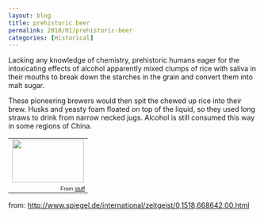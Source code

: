 ```yaml
---
layout: blog
title: prehistoric beer
permalink: 2010/01/prehistoric-beer
categories: [Historical]
---
```


<p>Lacking any knowledge of chemistry, prehistoric humans eager for the intoxicating effects of alcohol apparently mixed clumps of rice with saliva in their mouths to break down the starches in the grain and convert them into malt sugar.</p>
<p>These pioneering brewers would then spit the chewed up rice into their brew. Husks and yeasty foam floated on top of the liquid, so they used long straws to drink from narrow necked jugs. Alcohol is still consumed this way in some regions of China.</p>
<p><table style="width:auto;"><tr><td><a href="https://picasaweb.google.com/lh/photo/as42GNkXto55gnB47jBz-w?feat=embedwebsite"><img src="https://lh4.googleusercontent.com/_aJ4urxfgN9A/TXXOk8r_wNI/AAAAAAAAIkk/6KFEcp5zQuk/s144/prehistoric-beer.jpg" height="87" width="144" /></a></td></tr><tr><td style="font-family:arial,sans-serif; font-size:11px; text-align:right">From <a href="https://picasaweb.google.com/krister.axel/Stuff?feat=embedwebsite">stuff</a></td></tr></table></p>
<p>from: <a href="http://www.spiegel.de/international/zeitgeist/0,1518,668642,00.html" title="http://www.spiegel.de/international/zeitgeist/0,1518,668642,00.html">http://www.spiegel.de/international/zeitgeist/0,1518,668642,00.html</a></p>
